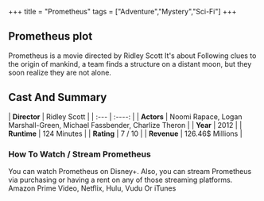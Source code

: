 +++
title = "Prometheus"
tags = ["Adventure","Mystery","Sci-Fi"]
+++
## Prometheus plot
Prometheus is a movie directed by Ridley Scott It's about Following clues to the origin of mankind, a team finds a structure on a distant moon, but they soon realize they are not alone.
## Cast And Summary
| **Director**      | Ridley Scott |
    | :---        |    :----:   |
    |  **Actors** | Noomi Rapace, Logan Marshall-Green, Michael Fassbender, Charlize Theron |
    | **Year**   | 2012    |
    |  **Runtime** | 124 Minutes |
    |  **Rating** | 7 / 10 | 
    |  **Revenue** | 126.46$ Millions |
### How To Watch / Stream Prometheus
You can watch Prometheus on Disney+.
Also, you can stream Prometheus via purchasing or having a rent on any of those streaming platforms.
Amazon Prime Video, Netflix, Hulu, Vudu Or iTunes